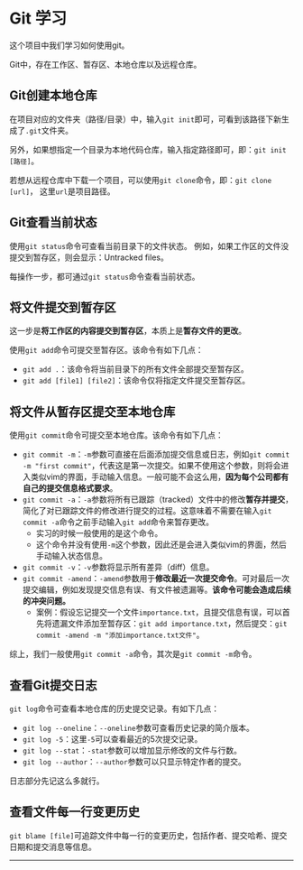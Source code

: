 # Git 学习
这个项目中我们学习如何使用git。

Git中，存在工作区、暂存区、本地仓库以及远程仓库。

## Git创建本地仓库
在项目对应的文件夹（路径/目录）中，输入`git init`即可，可看到该路径下新生成了`.git`文件夹。

另外，如果想指定一个目录为本地代码仓库，输入指定路径即可，即：`git init [路径]`。

若想从远程仓库中下载一个项目，可以使用`git clone`命令，即：`git clone [url]`，
这里`url`是项目路径。

## Git查看当前状态
使用`git status`命令可查看当前目录下的文件状态。
例如，如果工作区的文件没提交到暂存区，则会显示：Untracked files。

每操作一步，都可通过`git status`命令查看当前状态。

## 将文件提交到暂存区
这一步是**将工作区的内容提交到暂存区**，本质上是**暂存文件的更改**。

使用`git add`命令可提交至暂存区。该命令有如下几点：
* `git add .`：该命令将当前目录下的所有文件全部提交至暂存区。
* `git add [file1] [file2]`：该命令仅将指定文件提交至暂存区。

## 将文件从暂存区提交至本地仓库
使用`git commit`命令可提交至本地仓库。该命令有如下几点：
* `git commit -m`：`-m`参数可直接在后面添加提交信息或日志，例如`git commit -m "first commit"`，代表这是第一次提交。如果不使用这个参数，则将会进入类似vim的界面，手动输入信息。一般可能不会这么用，**因为每个公司都有自己的提交信息格式要求**。
* `git commit -a`：`-a`参数将所有已跟踪（tracked）文件中的修改**暂存并提交**，简化了对已跟踪文件的修改进行提交的过程。这意味着不需要在输入`git commit -a`命令之前手动输入`git add`命令来暂存更改。
  * 实习的时候一般使用的是这个命令。
  * 这个命令并没有使用`-m`这个参数，因此还是会进入类似vim的界面，然后手动输入状态信息。
* `git commit -v`：`-v`参数将显示所有差异（diff）信息。
* `git commit -amend`：`-amend`参数用于**修改最近一次提交命令**。可对最后一次提交编辑，例如发现提交信息有误、有文件被遗漏等。**该命令可能会造成后续的冲突问题。**
  * 案例：假设忘记提交一个文件`importance.txt`，且提交信息有误，可以首先将遗漏文件添加至暂存区：`git add importance.txt`，然后提交：`git commit -amend -m "添加importance.txt文件"`。

综上，我们一般使用`git commit -a`命令，其次是`git commit -m`命令。

## 查看Git提交日志
`git log`命令可查看本地仓库的历史提交记录。有如下几点：
* `git log --oneline`：`--oneline`参数可查看历史记录的简介版本。
* `git log -5`：这里`-5`可以查看最近的5次提交记录。
* `git log --stat`：`-stat`参数可以增加显示修改的文件与行数。
* `git log --author`：`--author`参数可以只显示特定作者的提交。

日志部分先记这么多就行。

## 查看文件每一行变更历史
`git blame [file]`可追踪文件中每一行的变更历史，包括作者、提交哈希、提交日期和提交消息等信息。

---


